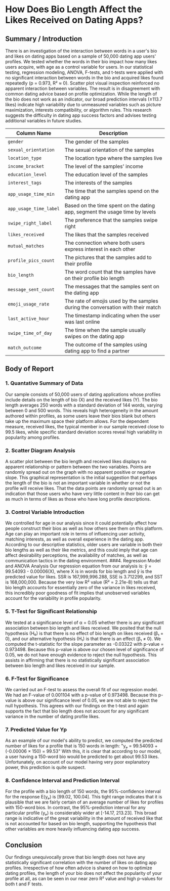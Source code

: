 # How Does Bio Length Affect the Likes Received on Dating Apps?

## Summary / Introduction

There is an investigation of the interaction between words in a user's bio and likes on dating apps based on a sample of 50,000 dating app users' profiles. We tested whether the words in their bio impact how many likes users acquire, with age as a control variable for users. In our statistical testing, regression modeling, ANOVA, F-tests, and t-tests were applied with no significant interaction between words in the bio and acquired likes found repeatedly (p = 0.973, R² ≈ 0). Scatter plot visual inspection reinforced no apparent interaction between variables. The result is in disagreement with common dating advice based on profile optimization. While the length of the bio does not work as an indicator, our broad prediction intervals (±113.7 likes) indicate high variability due to unmeasured variables such as picture maximization, interests compatibility, or algorithm rules. This research suggests the difficulty in dating app success factors and advises testing additional variables in future studies.

| Column Name              | Description                                                                                      |
|--------------------------|--------------------------------------------------------------------------------------------------|
| `gender`                 | The gender of the samples                                                                        |
| `sexual_orientation`     | The sexual orientation of the samples                                                            |
| `location_type`          | The location type where the samples live                                                         |
| `income_bracket`         | The level of the samples' income                                                                 |
| `education_level`        | The education level of the samples                                                               |
| `interest_tags`          | The interests of the samples                                                                     |
| `app_usage_time_min`     | The time that the samples spend on the dating app                                                |
| `app_usage_time_label`   | Based on the time spent on the dating app, segment the usage time by levels                      |
| `swipe_right_label`      | The preference that the samples swipe right                                                      |
| `likes_received`         | The likes that the samples received                                                              |
| `mutual_matches`         | The connection where both users express interest in each other                                   |
| `profile_pics_count`     | The pictures that the samples add to their profile                                               |
| `bio_length`             | The word count that the samples have on their profile bio length                                 |
| `message_sent_count`     | The messages that the samples sent on the dating app                                             |
| `emoji_usage_rate`       | The rate of emojis used by the samples during the conversation with their match                  |
| `last_active_hour`       | The timestamp indicating when the user was last online                                           |
| `swipe_time_of_day`      | The time when the sample usually swipes on the dating app                                        |
| `match_outcome`          | The outcome of the samples using dating app to find a partner                                    |


## Body of Report

### 1. Quantative Summary of Data

Our sample consists of 50,000 users of dating applications whose profiles include details on the length of bio (X) and the received likes (Y). The bio length averages 250 words with a standard deviation of 144 words, varying between 0 and 500 words. This reveals high heterogeneity in the amount authored within profiles, as some users leave their bios blank but others take up the maximum space their platform allows. For the dependent measure, received likes, the typical member in our sample received close to 99.5 likes, while specific standard deviation scores reveal high variability in popularity among profiles.

### 2. Scatter Diagram Analysis

A scatter plot between the bio length and received likes displays no apparent relationship or pattern between the two variables. Points are randomly spread out on the graph with no apparent positive or negative slope. This graphical representation is the initial suggestion that perhaps the length of the bio is not an important variable in whether or not the profile will receive likes. That the data points are randomly spread out is an indication that those users who have very little content in their bio can get as much in terms of likes as those who have long profile descriptions.

### 3. Control Variable Introduction

We controlled for age in our analysis since it could potentially affect how people construct their bios as well as how others see them on this platform. Age can play an important role in terms of influencing user activity, matching interests, as well as overall experience in the dating app. According to our descriptive statistics, older users are variable in both their bio lengths as well as their like metrics, and this could imply that age can affect desirability perceptions, the availability of matches, as well as communication tactics in the dating environment.
###4. Regression Model and ANOVA Analysis
Our regression equation from our analysis is: ŷ = 99.54093 - 0.00006(X), where X is in words for bio length and ŷ is the predicted value for likes. SSR is 167,999,996.288, SSE is 3.712299, and SST is 168,000,000. Because the very low R² value (R² = 2.21e-8) tells us that bio length accounts for essentially zero of the variance in likes received, this incredibly poor goodness of fit implies that unobserved variables account for the variability in profile popularity.

### 5. T-Test for Significant Relationship

We tested at a significance level of α = 0.05 whether there is any significant association between bio length and likes received. We posited that the null hypothesis (H₀) is that there is no effect of bio length on likes received (β₁ = 0), and our alternative hypothesis (H₁) is that there is an effect (β₁ ≠ 0). We computed the t-statistic for the slope parameter as -0.03322 with p-value = 0.973498. Because this p-value is above our chosen level of significance of 0.05, we do not have enough evidence to reject the null hypothesis. This assists in affirming that there is no statistically significant association between bio length and likes received in our sample.

### 6. F-Test for Significance

We carried out an F-test to assess the overall fit of our regression model. We had an F-value of 0.001104 with a p-value of 0.973498. Because this p-value is above our significance level of 0.05, we are not able to reject the null hypothesis. This agrees with our findings on the t-test and again supports the fact that bio length does not account for any significant variance in the number of dating profile likes.

### 7. Predicted Value for Yp

As an example of our model's ability to predict, we computed the predicted number of likes for a profile that is 150 words in length:
 "yₚ = 99.54093 + (-0.00006 × 150) = 99.53"
With this, it is clear that according to our model, a user having a 150-word bio would be predicted to get about 99.53 likes. Unfortunately, on account of our model having very poor explanatory power, this prediction is quite suspect.

### 8. Confidence Interval and Prediction Interval

For the profile with a bio length of 150 words, the 95%-confidence interval for the response E(yₚ) is [99.02, 100.04]. This tight range indicates that it is plausible that we are fairly certain of an average number of likes for profiles with 150-word bios. In contrast, the 95%-prediction interval for any particular profile (yₚ) is considerably wider at [-14.17, 213.23]. This broad range is indicative of the great variability in the amount of received like that is not accounted for based on bio length, supporting the hypothesis that other variables are more heavily influencing dating app success.


## Conclusion

Our findings unequivocally prove that bio length does not have any statistically significant correlation with the number of likes on dating app profiles. Irrespective of how often advice is shared on how to optimize dating profiles, the length of your bio does not affect the popularity of your profile at all, as can be seen in our near zero R² value and high p-values for both t and F tests.









